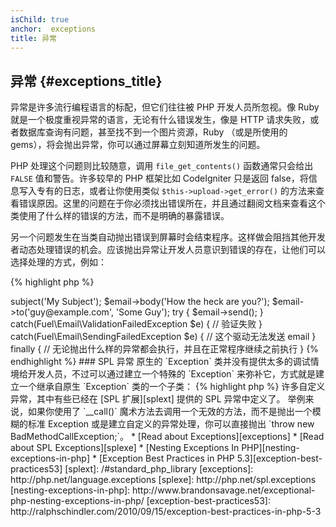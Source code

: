 ```yaml
---
isChild: true
anchor:  exceptions
title: 异常
---
```


## 异常 {#exceptions_title}

异常是许多流行编程语言的标配，但它们往往被 PHP 开发人员所忽视。像 Ruby 就是一个极度重视异常的语言，无论有什么错误发生，像是 HTTP 请求失败，或者数据库查询有问题，甚至找不到一个图片资源，Ruby （或是所使用的 gems），将会抛出异常，你可以通过屏幕立刻知道所发生的问题。

PHP 处理这个问题则比较随意，调用 `file_get_contents()` 函数通常只会给出 `FALSE` 值和警告。许多较早的 PHP 框架比如 CodeIgniter 只是返回 false，将信息写入专有的日志，或者让你使用类似 `$this->upload->get_error()` 的方法来查看错误原因。这里的问题在于你必须找出错误所在，并且通过翻阅文档来查看这个类使用了什么样的错误的方法，而不是明确的暴露错误。

另一个问题发生在当类自动抛出错误到屏幕时会结束程序。这样做会阻挡其他开发者动态处理错误的机会。应该抛出异常让开发人员意识到错误的存在，让他们可以选择处理的方式，例如：

{% highlight php %}
<?php
$email = new Fuel\Email;
$email->subject('My Subject');
$email->body('How the heck are you?');
$email->to('guy@example.com', 'Some Guy');

try
{
    $email->send();
}
catch(Fuel\Email\ValidationFailedException $e)
{
    // 验证失败
}
catch(Fuel\Email\SendingFailedException $e)
{
    // 这个驱动无法发送 email
}
finally
{
    // 无论抛出什么样的异常都会执行，并且在正常程序继续之前执行
}
{% endhighlight %}

### SPL 异常

原生的 `Exception` 类并没有提供太多的调试情境给开发人员，不过可以通过建立一个特殊的 `Exception` 来弥补它，方式就是建立一个继承自原生 `Exception` 类的一个子类：

{% highlight php %}
<?php
class ValidationException extends Exception {}
{% endhighlight %}

如此一来，可以加入多个 catch 区块，并且根据不同的异常分别处理。通过这样可以建立 <em>许多</em>自定义异常，其中有些已经在 [SPL 扩展][splext] 提供的 SPL 异常中定义了。

举例来说，如果你使用了 `__call()` 魔术方法去调用一个无效的方法，而不是抛出一个模糊的标准 Exception 或是建立自定义的异常处理，你可以直接抛出 `throw new BadMethodCallException;`。

* [Read about Exceptions][exceptions]
* [Read about SPL Exceptions][splexe]
* [Nesting Exceptions In PHP][nesting-exceptions-in-php]
* [Exception Best Practices in PHP 5.3][exception-best-practices53]


[splext]: /#standard_php_library
[exceptions]: http://php.net/language.exceptions
[splexe]: http://php.net/spl.exceptions
[nesting-exceptions-in-php]: http://www.brandonsavage.net/exceptional-php-nesting-exceptions-in-php/
[exception-best-practices53]: http://ralphschindler.com/2010/09/15/exception-best-practices-in-php-5-3
